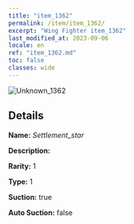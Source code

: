 ```yaml
---
title: "item_1362"
permalink: /item/item_1362/
excerpt: "Wing Fighter item_1362"
last_modified_at: 2023-09-06
locale: en
ref: "item_1362.md"
toc: false
classes: wide
---
```



 ![Unknown_1362](/images/item/Settlement_star_p.png)



## Details

 **Name:** *Settlement_star* 

 **Description:** 

 **Rarity:** 1 

 **Type:** 1 

 **Suction:** true 

 **Auto Suction:** false 


